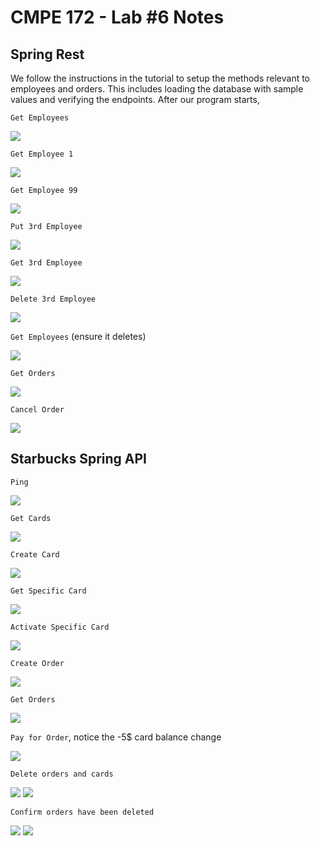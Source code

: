 # CMPE 172 - Lab #6 Notes

## Spring Rest

We follow the instructions in the tutorial to setup the methods relevant to employees and orders. This includes loading the database with sample values and verifying the endpoints. After our program starts,

`Get Employees`

![](./images/get_employees.png?raw=true)

`Get Employee 1`

![](./images/get_employee1.png?raw=true)

`Get Employee 99`

![](./images/get_employee99.png?raw=true)

`Put 3rd Employee`

![](./images/put_employee_3.png?raw=true)

`Get 3rd Employee`

![](./images/get_employee_3.png?raw=true)

`Delete 3rd Employee`

![](./images/delete_employee_3.png?raw=true)

`Get Employees` (ensure it deletes)

![](./images/post_employee_delete.png?raw=true)

`Get Orders`

![](./images/get_orders.png?raw=true)

`Cancel Order`

![](./images/cancel_order.png?raw=true)

## Starbucks Spring API

`Ping`

![](./images/ping.png?raw=true)

`Get Cards`

![](./images/get_cards.png?raw=true)

`Create Card`

![](./images/create_card.png?raw=true)

`Get Specific Card`

![](./images/get_card_by_no.png?raw=true)

`Activate Specific Card`

![](./images/activate_card.png?raw=true)

`Create Order`

![](./images/place_order.png?raw=true)

`Get Orders`

![](./images/starbucks_orders.png?raw=true)

`Pay for Order`, notice the -5$ card balance change

![](./images/complete_payment.png?raw=true)

`Delete orders and cards`

![](./images/delete_orders.png?raw=true)
![](./images/delete_cards.png?raw=true)

`Confirm orders have been deleted`

![](./images/final_orders.png?raw=true)
![](./images/final_cards.png?raw=true)
